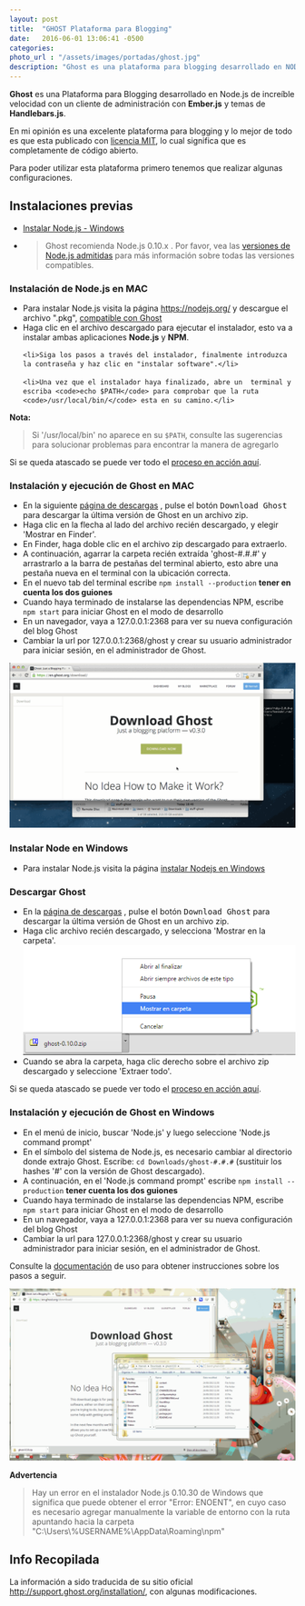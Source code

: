 ```yaml
---
layout: post
title:  "GHOST Plataforma para Blogging"
date:   2016-06-01 13:06:41 -0500
categories:  
photo_url : "/assets/images/portadas/ghost.jpg"
description: "Ghost es una plataforma para blogging desarrollado en NODE.js de increíble velocidad con un cliente de administración con Ember.js y temas de Handlebars.js"
---
```


**Ghost** es una Plataforma para Blogging desarrollado en Node.js de increíble velocidad con un cliente de administración con **Ember.js** y temas de **Handlebars.js**.

En mi opinión es una excelente plataforma para blogging y lo mejor de todo es que esta publicado con <a class="link" href="https://opensource.org/licenses/MIT" target="_blank" rel="nofollow">licencia MIT</a>, lo cual significa que es completamente de código abierto.

Para poder utilizar esta plataforma primero tenemos que realizar algunas configuraciones.

## Instalaciones previas

<ul class="lista-ordenada">
	<li>
		 <a class="link" href="http://01luisrene.com/blog/2016/05/15/instalar-nodejs-en-windows/" target="_blank" rel="nofollow">Instalar Node.js - Windows</a>
	</li>
	<li>
		<blockquote>
			Ghost recomienda Node.js 0.10.x . Por favor, vea las <a class="link" href="http://support.ghost.org/supported-node-versions/" target="_blank" rel="nofollow">versiones de Node.js admitidas</a> para más información sobre todas las versiones compatibles.
		</blockquote>
	</li>
</ul>

### Instalación de Node.js en MAC

<ul class="lista-desordenada">
	<li>Para instalar Node.js visita la página <a class="link" href="https://nodejs.org/en/" target="_blank" rel="nofollow">https://nodejs.org/</a> y descargue el archivo ".pkg", <a class="link" href="http://support.ghost.org/supported-node-versions/" target="_blank" rel="nofollow">compatible con Ghost</a></li>
	<li>Haga clic en el archivo descargado para ejecutar el instalador, esto va a instalar ambas aplicaciones <strong>Node.js</strong> y <strong>NPM</strong>.</li>

	<li>Siga los pasos a través del instalador, finalmente introduzca la contraseña y haz clic en "instalar software".</li>

	<li>Una vez que el instalador haya finalizado, abre un  terminal y escriba <code>echo $PATH</code> para comprobar que la ruta <code>/usr/local/bin/</code> esta en su camino.</li>
</ul>

<strong>
	Nota:
</strong>

<blockquote>
	Si '/usr/local/bin' no aparece en su <code>$PATH</code>, consulte las sugerencias para solucionar problemas para encontrar la manera de agregarlo
</blockquote>

Si se queda atascado se puede ver todo el <a href="/assets/images/posts/ghost/install-node-mac.gif" target="_blank" rel="nofollow">proceso en acción aquí</a>.

### Instalación y ejecución de Ghost en MAC

<ul class="lista-desordenada">
<li>En la siguiente <a href="https://ghost.org/es/developers/">página de descargas</a> , pulse el botón <kbd>Download Ghost</kbd> para descargar la última versión de Ghost en un archivo zip.</li>

<li>
Haga clic en la flecha al lado del archivo recién descargado, y elegir 'Mostrar en Finder'.
</li>
<li>
En Finder, haga doble clic en el archivo zip descargado para extraerlo.
</li>
<li>A continuación, agarrar la carpeta recién extraída  'ghost-#.#.#'  y arrastrarlo a la barra de pestañas del terminal abierto, esto abre una pestaña nueva en el terminal con la ubicación correcta.</li>

<li>En el nuevo tab del terminal escribe <code>npm install --production</code> <b>tener en cuenta los dos guiones</b></li>

<li>Cuando haya terminado de instalarse las dependencias NPM, escribe <code>npm start</code> para iniciar Ghost en el modo de desarrollo</li>

<li>En un navegador, vaya a 127.0.0.1:2368 para ver su nueva configuración del blog Ghost</li>

<li>Cambiar la url por 127.0.0.1:2368/ghost y crear su usuario administrador para iniciar sesión, en el administrador de Ghost.</li>
</ul>

![Instalar Ghost en MAC](/assets/images/posts/ghost/install-ghost-mac.gif)

### Instalar Node en Windows

<ul class="lista-desordenada">
	<li>Para instalar Node.js visita la página <a class="link" href="http://01luisrene.com/blog/2016/05/15/instalar-nodejs-en-windows/" target="_blank">instalar Nodejs en Windows</a>
	</li>
</ul>

### Descargar Ghost

<ul class="lista-desordenada">
<li>En la <a href="https://ghost.org/es/developers/">página de descargas</a> , pulse el botón <kbd>Download Ghost</kbd> para descargar la última versión de Ghost en un archivo zip.</li>

<li>Haga clic archivo recién descargado, y selecciona 'Mostrar en la carpeta'.
<img src="/assets/images/posts/ghost/mostrar_carpeta_ghost_windows.png" alt="Mostrar Carpeta de Ghost Windows">
</li>

<li>Cuando se abra la carpeta, haga clic derecho sobre el archivo zip descargado y seleccione 'Extraer todo'.</li>
</ul>

Si se queda atascado se puede ver todo el <a href="/assets/images/posts/ghost/install-ghost-win.gif" target="_blank">proceso en acción aquí</a>.


### Instalación y ejecución de Ghost en Windows

<ul class="lista-desordenada">
<li>En el menú de inicio, buscar 'Node.js' y luego seleccione 'Node.js command prompt'</li>

<li>En el símbolo del sistema de Node.js, es necesario cambiar al directorio donde extrajo Ghost. Escribe: <code>cd Downloads/ghost-#.#.#</code> (sustituir los hashes '#' con la versión de Ghost descargado).</li>

<li>A continuación, en el 'Node.js command prompt' escribe <code>npm install --production</code> <b>tener cuenta los dos guiones</b></li>

<li>Cuando haya terminado de instalarse las dependencias NPM, escribe <code>npm start</code> para iniciar Ghost en el modo de desarrollo</li>

<li>En un navegador, vaya a 127.0.0.1:2368 para ver su nueva configuración del blog Ghost</li>

<li>Cambiar la url para 127.0.0.1:2368/ghost y crear su usuario administrador para iniciar sesión, en el administrador de Ghost.</li>
</ul>

Consulte la <a href="http://support.ghost.org/" target="_blank">documentación</a> de uso para obtener instrucciones sobre los pasos a seguir.

![Instalación de Ghost en Windows](/assets/images/posts/ghost/install-ghost-win-2.gif)

<strong>Advertencia</strong>
<blockquote>
	Hay un error en el instalador Node.js 0.10.30 de Windows que significa que puede obtener el error "Error: ENOENT", en cuyo caso es necesario agregar manualmente la variable de entorno con la ruta apuntando hacia la carpeta "C:\Users\%USERNAME%\AppData\Roaming\npm"
</blockquote>

## Info Recopilada

La información a sido traducida de su sitio oficial <a class="link" href="http://support.ghost.org/installation/">http://support.ghost.org/installation/</a>, con algunas modificaciones.